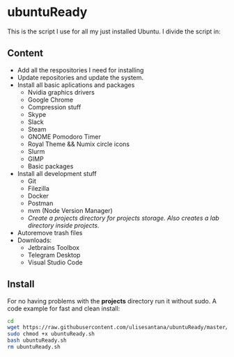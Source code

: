# ubuntuReady

This is the script I use for all my just installed Ubuntu. I divide the script in:


## Content

- Add all the respositories I need for installing
- Update repositories and update the system.
- Install all basic aplications and packages
  - Nvidia graphics drivers
  - Google Chrome
  - Compression stuff
  - Skype
  - Slack
  - Steam
  - GNOME Pomodoro Timer
  - Royal Theme && Numix circle icons
  - Slurm
  - GIMP
  - Basic packages
- Install all development stuff
  - Git
  - Filezilla
  - Docker
  - Postman
  - nvm (Node Version Manager)
  - *Create a projects directory for projects storage. Also creates a lab directory inside projects.*
- Autoremove trash files
- Downloads:
  - Jetbrains Toolbox
  - Telegram Desktop
  - Visual Studio Code

## Install

For no having problems with the **projects** directory run it without sudo. A code example for fast and clean install:

```bash
cd
wget https://raw.githubusercontent.com/ulisesantana/ubuntuReady/master/ubuntuReady.sh
sudo chmod +x ubuntuReady.sh
bash ubuntuReady.sh
rm ubuntuReady.sh
```

